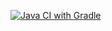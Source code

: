 [![Java CI with Gradle](https://github.com/Nata-vik/New-repo26/actions/workflows/gradle.yml/badge.svg)](https://github.com/Nata-vik/New-repo26/actions/workflows/gradle.yml)
